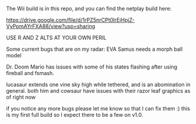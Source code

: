 The Wii build is in this repo, and you can find the netplay build here:

https://drive.google.com/file/d/1rPZ5nrCPt0lrEjHpjZ-VyPpmAYrFXA88/view?usp=sharing

USE R AND Z ALTS AT YOUR OWN PERIL

Some current bugs that are on my radar:
EVA Samus needs a morph ball model

Dr. Doom Mario has issues with some of his states flashing after using fireball and fsmash.

lucasaur extends one vine sky high while tethered, and is an abomination in general. both him and cowsaur have issues with their razor leaf graphics as of right now

if you notice any more bugs please let me know so that I can fix them :) this is my first full build so I expect there to be a few on v1.0.
